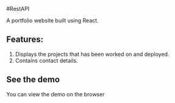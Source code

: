 #RestAPI

A portfolio website built using React. 

## Features:
1. Displays the projects that has been worked on and deployed.
2. Contains contact details.

## See the demo

You can view the demo on the browser
